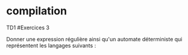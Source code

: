 # compilation
 TD1
 #Exercices 3 
 
 Donner une expression régulière ainsi qu'un automate déterministe qui représentent les langages suivants :
 
